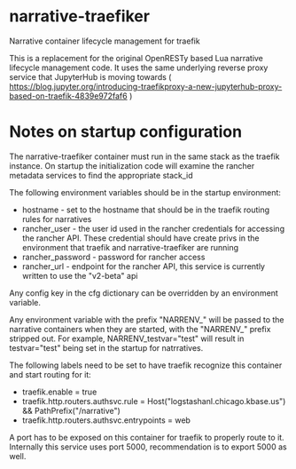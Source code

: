 # narrative-traefiker
Narrative container lifecycle management for traefik

This is a replacement for the original OpenRESTy based Lua narrative lifecycle management code. It uses the same underlying reverse proxy service that JupyterHub is moving towards ( https://blog.jupyter.org/introducing-traefikproxy-a-new-jupyterhub-proxy-based-on-traefik-4839e972faf6 )

# Notes on startup configuration #

The narrative-traefiker container must run in the same stack as the traefik instance. On startup the initialization code will examine the rancher metadata services to find the appropriate stack_id

The following environment variables should be in the startup environment:

* hostname - set to the hostname that should be in the traefik routing rules for narratives
* rancher_user - the user id used in the rancher credentials for accessing the rancher API. These credential should have create privs in the environment that traefik and narrative-traefiker are running
* rancher_password - password for rancher access
* rancher_url - endpoint for the rancher API, this service is currently written to use the "v2-beta" api

Any config key in the cfg dictionary can be overridden by an environment variable.

Any environment variable with the prefix "NARRENV_" will be passed to the narrative containers when they are started, with the "NARRENV_" prefix stripped out. For example, NARRENV_testvar="test" will result in testvar="test" being set in the startup for natrratives.

The following labels need to be set to have traefik recognize this container and start routing for it:
* traefik.enable = true
* traefik.http.routers.authsvc.rule = Host("logstashanl.chicago.kbase.us") && PathPrefix("/narrative")
* traefik.http.routers.authsvc.entrypoints = web

A port has to be exposed on this container for traefik to properly route to it. Internally this service uses port 5000, recommendation is to export 5000 as well.
